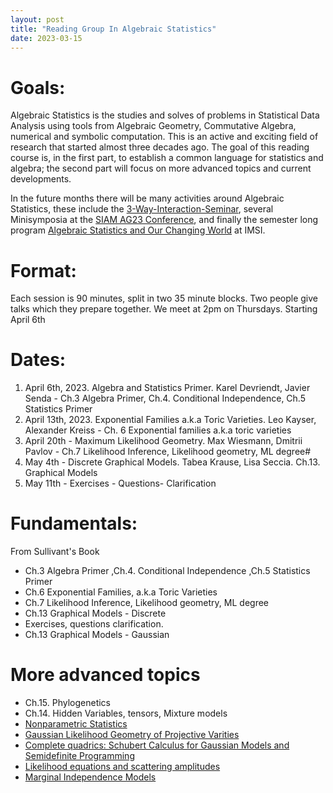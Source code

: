 ```yaml
---
layout: post
title: "Reading Group In Algebraic Statistics"
date: 2023-03-15
---
```


# Goals:
Algebraic Statistics is the studies and solves of problems in Statistical Data Analysis using 
tools from Algebraic Geometry, Commutative Algebra, numerical and symbolic computation.
This is an active and exciting field of research that started almost three decades ago.
The goal of this reading course is, in the first part, to establish a common language for statistics and algebra; the second part will focus on more advanced topics and current
developments.

In the future months there will be many activities around Algebraic Statistics, these include
the [3-Way-Interaction-Seminar](https://3-way-interaction.de), several Minisymposia at the [SIAM AG23 Conference](https://www.siam.org/conferences/cm/conference/ag23), and finally
the semester long program [Algebraic Statistics and Our Changing World](https://www.imsi.institute/activities/algebraic-statistics-and-our-changing-world/)
at IMSI.
# Format:
Each session is 90 minutes, split in two 35 minute blocks. Two people give talks
which they prepare together. We meet at 2pm on Thursdays. Starting April 6th
# Dates:
1. April 6th, 2023. Algebra and Statistics Primer.  Karel Devriendt, Javier Senda - 
 Ch.3 Algebra Primer, Ch.4. Conditional Independence, Ch.5 Statistics Primer
1. April 13th, 2023. Exponential Families a.k.a Toric Varieties. Leo Kayser, Alexander Kreiss - 
Ch. 6 Exponential families a.k.a toric varieties
1. April 20th - Maximum Likelihood Geometry. Max Wiesmann, Dmitrii Pavlov - 
Ch.7 Likelihood Inference, Likelihood geometry, ML degree#
1. May 4th - Discrete Graphical Models. Tabea Krause, Lisa Seccia. Ch.13. Graphical Models
1. May 11th - Exercises - Questions- Clarification
# Fundamentals: 
From Sullivant's Book
- Ch.3 Algebra Primer ,Ch.4. Conditional Independence ,Ch.5 Statistics Primer
- Ch.6 Exponential Families, a.k.a Toric Varieties
- Ch.7 Likelihood Inference, Likelihood geometry, ML degree
- Ch.13 Graphical Models - Discrete
-  Exercises, questions clarification.
- Ch.13 Graphical Models - Gaussian



# More advanced topics
- Ch.15. Phylogenetics
- Ch.14. Hidden Variables, tensors, Mixture models
- [Nonparametric Statistics](https://link.springer.com/article/10.1007/s00454-018-0024-y)
- [Gaussian Likelihood Geometry of Projective Varities](https://arxiv.org/pdf/2208.12560.pdf)
- [Complete quadrics: Schubert Calculus for Gaussian Models and Semidefinite Programming](https://arxiv.org/pdf/2011.08791.pdf)
- [Likelihood equations and scattering amplitudes](https://msp.org/astat/2021/12-2/p04.xhtml)
- [Marginal Independence Models](https://arxiv.org/abs/2112.10287)